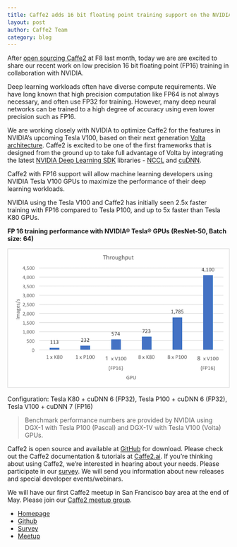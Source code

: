 ```yaml
---
title: Caffe2 adds 16 bit floating point training support on the NVIDIA Volta platform
layout: post
author: Caffe2 Team
category: blog
---
```


After [open sourcing Caffe2](https://caffe2.ai/blog/2017/04/18/caffe2-open-source-announcement.html) at F8 last month, today we are are excited to share our recent work on low precision 16 bit floating point (FP16) training in collaboration with NVIDIA.

<!--truncate-->

Deep learning workloads often have diverse compute requirements. We have long known that high precision computation like FP64 is not always necessary, and often use FP32 for training. However, many deep neural networks can be trained to a high degree of accuracy using even lower precision such as FP16.

We are working closely with NVIDIA to optimize Caffe2 for the features in NVIDIA’s upcoming Tesla V100, based on their next generation [Volta architecture](https://www.nvidia.com/en-us/data-center/technologies/volta-gpu-architecture). Caffe2 is excited to be one of the first frameworks that is designed from the ground up to take full advantage of Volta by integrating the latest [NVIDIA Deep Learning SDK](https://developer.nvidia.com/deep-learning-software) libraries - [NCCL](http://developer.nvidia.com/nccl) and [cuDNN](https://developer.nvidia.com/cudnn).

Caffe2 with FP16 support will allow machine learning developers using NVIDIA Tesla V100 GPUs to maximize the performance of their deep learning workloads.

NVIDIA using the Tesla V100 and Caffe2 has initially seen 2.5x faster training with FP16 compared to Tesla P100, and up to 5x faster than Tesla K80 GPUs.

**FP 16 training performance with NVIDIA® Tesla® GPUs (ResNet-50, Batch size: 64)**


![](/static/images/Caffe2-FP16-Chart.png)


Configuration: Tesla K80 + cuDNN 6 (FP32), Tesla P100 + cuDNN 6 (FP32), Tesla V100 + cuDNN 7 (FP16)

> Benchmark performance numbers are provided by NVIDIA using DGX-1 with Tesla P100 (Pascal) and DGX-1V with Tesla V100 (Volta) GPUs.

Caffe2 is open source and available at [GitHub](https://github.com/caffe2/caffe2) for download. Please check out the Caffe2 documentation & tutorials at [Caffe2.ai](https://caffe2.ai/). If you’re thinking about using Caffe2, we’re interested in hearing about your needs. Please participate in our [survey](https://www.surveymonkey.com/r/caffe2). We will send you information about new releases and special developer events/webinars.

We will have our first Caffe2 meetup in San Francisco bay area at the end of May. Please join our [Caffe2 meetup group](https://www.meetup.com/Caffe2-Bay-Area/).

* [Homepage](https://caffe2.ai/)
* [Github](https://github.com/caffe2/caffe2)
* [Survey](https://www.surveymonkey.com/r/caffe2)
* [Meetup](https://www.meetup.com/Caffe2-Bay-Area)
